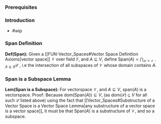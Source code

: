 ### Prerequisites

### Introduction
- #wip

### Span Definition
**Def(Span):** Given a [[FUN-Vector_Spaces#Vector Space Definition Axioms|vector space]] $\mathcal V$ over field $\mathbb F$, and $A\subseteq V$, define $\text{Span}(A)= \bigcap_{\mathcal S < \mathcal V : A \subseteq S}\mathcal S$ , i.e the intersection of all subspaces of $\mathcal V$  whose domain contains $A$.


### Span is a Subspace Lemma
**Lem(Span is a Subspace):** For vectorspace $\mathcal V$,  and $A \subseteq V$, $\text{span}(A)$ is a vectorspace. 
	Proof:
		Because $\text{dom}(\text{Span}(A)) \subseteq V$, (as $\text{dom}(\mathcal S) \subseteq V$ for all such $\mathcal S$ listed above) using the fact that [[Vector_Spaces#Substructure of a Vector Space is a Vector Space Lemma|any substructure of a vector space is a vector space]], it must be that $\text{Span}(A)$ is a substructure of $\mathcal V$, and so a subspace.
